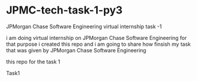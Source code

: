 # JPMC-tech-task-1-py3
JPMorgan Chase Software Engineering virtual internship task -1

i am doing virtual internship on JPMorgan Chase Software Engineering for that purpose i created this repo and i am going to share how finsish my task that was given by JPMorgan Chase Software Engineering


this repo for the task 1

Task1 
